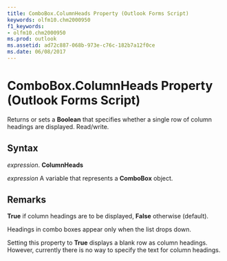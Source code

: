 ```yaml
---
title: ComboBox.ColumnHeads Property (Outlook Forms Script)
keywords: olfm10.chm2000950
f1_keywords:
- olfm10.chm2000950
ms.prod: outlook
ms.assetid: ad72c887-068b-973e-c76c-182b7a12f0ce
ms.date: 06/08/2017
---
```



# ComboBox.ColumnHeads Property (Outlook Forms Script)

Returns or sets a  **Boolean** that specifies whether a single row of column headings are displayed. Read/write.


## Syntax

 _expression_. **ColumnHeads**

 _expression_ A variable that represents a  **ComboBox** object.


## Remarks

 **True** if column headings are to be displayed, **False** otherwise (default).

Headings in combo boxes appear only when the list drops down.

Setting this property to  **True** displays a blank row as column headings. However, currently there is no way to specify the text for column headings.


